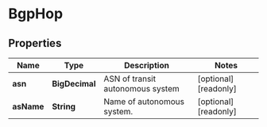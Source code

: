 

# BgpHop


## Properties

| Name | Type | Description | Notes |
|------------ | ------------- | ------------- | -------------|
|**asn** | **BigDecimal** | ASN of transit autonomous system |  [optional] [readonly] |
|**asName** | **String** | Name of autonomous system. |  [optional] [readonly] |



